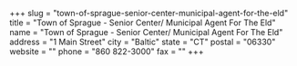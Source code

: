 +++
slug = "town-of-sprague-senior-center-municipal-agent-for-the-eld"
title = "Town of Sprague - Senior Center/ Municipal Agent For The Eld"
name = "Town of Sprague - Senior Center/ Municipal Agent For The Eld"
address = "1 Main Street"
city = "Baltic"
state = "CT"
postal = "06330"
website = ""
phone = "860 822-3000"
fax = ""
+++
